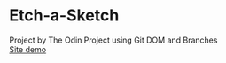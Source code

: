# Etch-a-Sketch
Project by The Odin Project using Git DOM and Branches <br>
<a href="https://wender13.github.io/Etch-a-Sketch/" target="_blank">Site demo</a>
